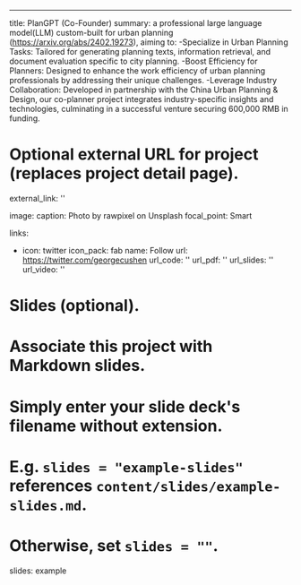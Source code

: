 ---
title: PlanGPT (Co-Founder)
summary: a professional large language model(LLM) custom-built for urban planning (https://arxiv.org/abs/2402.19273), aiming to:
-Specialize in Urban Planning Tasks: Tailored for generating planning texts, information retrieval, and
document evaluation specific to city planning.
-Boost Efficiency for Planners: Designed to enhance the work efficiency of urban planning professionals
by addressing their unique challenges.
-Leverage Industry Collaboration: Developed in partnership with the China Urban Planning & Design,
our co-planner project integrates industry-specific insights and technologies, culminating in a successful
venture securing 600,000 RMB in funding.

# Optional external URL for project (replaces project detail page).
external_link: ''

image:
  caption: Photo by rawpixel on Unsplash
  focal_point: Smart

links:
  - icon: twitter
    icon_pack: fab
    name: Follow
    url: https://twitter.com/georgecushen
url_code: ''
url_pdf: ''
url_slides: ''
url_video: ''

# Slides (optional).
#   Associate this project with Markdown slides.
#   Simply enter your slide deck's filename without extension.
#   E.g. `slides = "example-slides"` references `content/slides/example-slides.md`.
#   Otherwise, set `slides = ""`.
slides: example
